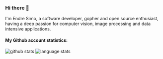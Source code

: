 ### Hi there 👋
I'm Endre Simo, a software developer, gopher and open source enthusiast, having a deep passion for computer vision, image processing and data intensive applications.

#### My Github account statistics:
![github stats](https://github-readme-stats.vercel.app/api?username=esimov&show_icons=true&line_height=24)
![language stats](https://github-readme-stats.vercel.app/api/top-langs/?username=esimov&layout=compact&langs_count=8&exclude_repo=flash-experiments)
